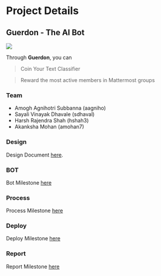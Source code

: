 # Project Details 


## Guerdon - The AI Bot
![](https://github.ncsu.edu/csc510-fall2019/CSC510-13/blob/master/design/Project_Logo.JPG)

Through **Guerdon**, you can
> Coin Your Text Classifier

> Reward the most active members in Mattermost groups

### Team
- Amogh Agnihotri Subbanna (aagniho)
- Sayali Vinayak Dhavale (sdhaval)
- Harsh Rajendra Shah (hshah3)
- Akanksha Mohan (amohan7)  

### Design
Design Document [here](https://github.ncsu.edu/csc510-fall2019/CSC510-13/blob/master/DESIGN.md).

### BOT
Bot Milestone [here](https://github.ncsu.edu/csc510-fall2019/CSC510-13/blob/master/BOT.md)

### Process
Process Milestone [here](https://github.ncsu.edu/csc510-fall2019/CSC510-13/blob/master/PROCESS.md)

### Deploy
Deploy Milestone [here](https://github.ncsu.edu/csc510-fall2019/CSC510-13/blob/master/DEPLOY.md)

### Report
Report Milestone [here](https://github.ncsu.edu/csc510-fall2019/CSC510-13/blob/master/REPORT.md)
